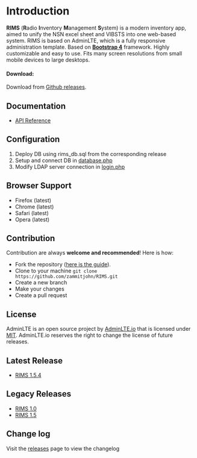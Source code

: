 Introduction
============

**RIMS** (**R**adio **I**nventory **M**anagement **S**ystem) is a modern inventory app, aimed to unify the NSN excel sheet and VIBSTS into one web-based system.
RIMS is based on AdminLTE, which is a fully responsive administration template. Based on **[Bootstrap 4](https://getbootstrap.com)** framework.
Highly customizable and easy to use. Fits many screen resolutions from small mobile devices to large desktops.

#### Download:

Download from [Github releases](https://github.com/zammitjohn/RIMS/releases).

Documentation
-------------
- [API Reference](docs/api.md)

Configuration
---------------
1. Deploy DB using rims_db.sql from the corresponding release
2. Setup and connect DB in [database.php](api/config/database.php)
3. Modify LDAP server connection in [login.php](api/users/login.php)    

Browser Support
---------------
- Firefox (latest)
- Chrome (latest)
- Safari (latest)
- Opera (latest)

Contribution
------------
Contribution are always **welcome and recommended**! Here is how:

- Fork the repository ([here is the guide](https://help.github.com/articles/fork-a-repo/)).
- Clone to your machine ```git clone https://github.com/zammitjohn/RIMS.git```
- Create a new branch
- Make your changes
- Create a pull request

License
-------
AdminLTE is an open source project by [AdminLTE.io](https://adminlte.io) that is licensed under [MIT](http://opensource.org/licenses/MIT). AdminLTE.io
reserves the right to change the license of future releases.

Latest Release
---------------
- [RIMS 1.5.4](https://github.com/zammitjohn/RIMS/releases/tag/v1.5.4)

Legacy Releases
---------------
- [RIMS 1.0](https://github.com/zammitjohn/RIMS/releases/tag/v1.0)
- [RIMS 1.5](https://github.com/zammitjohn/RIMS/releases/tag/v1.5)

Change log
----------
Visit the [releases](https://github.com/zammitjohn/RIMS/releases) page to view the changelog